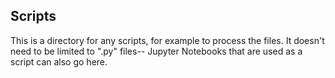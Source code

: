 
## Scripts

This is a directory for any scripts, for example to process the files.  It doesn't need to be limited to ".py" files-- Jupyter Notebooks that are used as a script can also go here.

